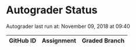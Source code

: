 # Autograder Status
Autograder last run at: November 09, 2018 at 09:40

| GitHub ID | Assignment | Graded Branch |
|-----------|------------|---------------|
